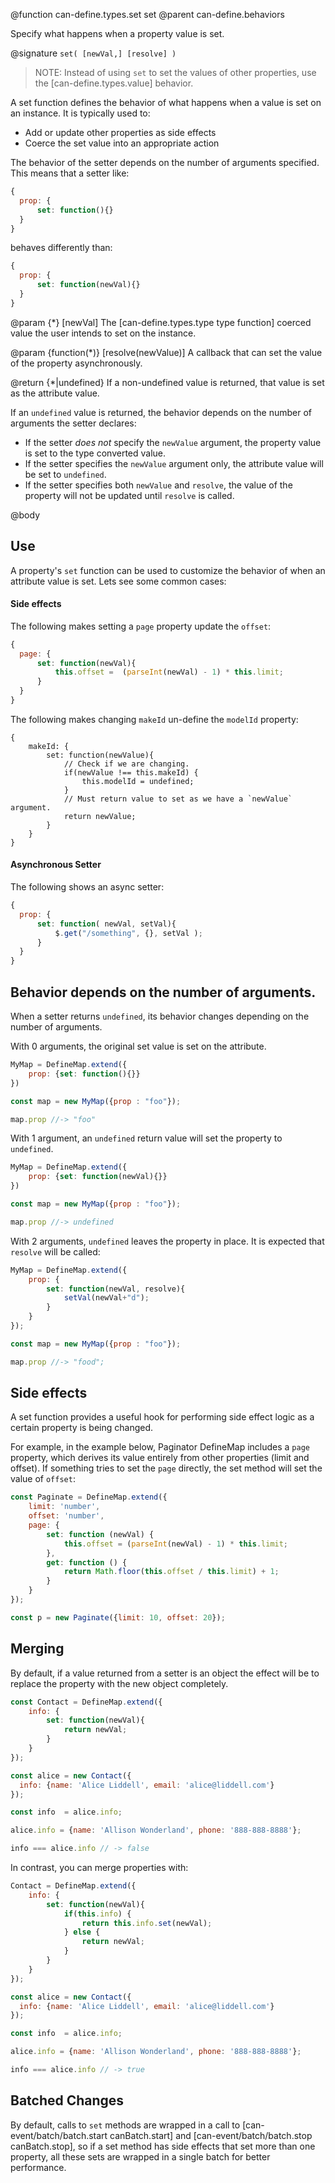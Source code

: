 @function can-define.types.set set
@parent can-define.behaviors

Specify what happens when a property value is set.

@signature `set( [newVal,] [resolve] )`


> NOTE: Instead of using `set` to set the values of other properties, use the [can-define.types.value] behavior.

A set function defines the behavior of what happens when a value is set on an
instance. It is typically used to:

 - Add or update other properties as side effects
 - Coerce the set value into an appropriate action

The behavior of the setter depends on the number of arguments specified. This means that a
setter like:

```javascript
{
  prop: {
      set: function(){}
  }
}
```

behaves differently than:

```javascript
{
  prop: {
      set: function(newVal){}
  }
}
```

@param {*} [newVal] The [can-define.types.type type function] coerced value the user intends to set on the
instance.

@param {function(*)} [resolve(newValue)] A callback that can set the value of the property
asynchronously.

@return {*|undefined} If a non-undefined value is returned, that value is set as
the attribute value.


If an `undefined` value is returned, the behavior depends on the number of
arguments the setter declares:

 - If the setter _does not_ specify the `newValue` argument, the property value is set to the type converted value.
 - If the setter specifies the `newValue` argument only, the attribute value will be set to `undefined`.
 - If the setter specifies both `newValue` and `resolve`, the value of the property will not be
   updated until `resolve` is called.


@body

## Use

A property's `set` function can be used to customize the behavior of when an attribute value is set.  Lets see some common cases:

#### Side effects

The following makes setting a `page` property update the `offset`:


```javascript
{
  page: {
      set: function(newVal){
          this.offset =  (parseInt(newVal) - 1) * this.limit;
      }
  }
}
```

The following makes changing `makeId` un-define the `modelId` property:

```
{
	makeId: {
	    set: function(newValue){
	        // Check if we are changing.
	        if(newValue !== this.makeId) {
	            this.modelId = undefined;
	        }
	        // Must return value to set as we have a `newValue` argument.
	        return newValue;
	    }
	}
}
```

#### Asynchronous Setter

The following shows an async setter:

```javascript
{
  prop: {
      set: function( newVal, setVal){
          $.get("/something", {}, setVal );
      }
  }
}
```


## Behavior depends on the number of arguments.

When a setter returns `undefined`, its behavior changes depending on the number of arguments.

With 0 arguments, the original set value is set on the attribute.

```javascript
MyMap = DefineMap.extend({
    prop: {set: function(){}}
})

const map = new MyMap({prop : "foo"});

map.prop //-> "foo"
```

With 1 argument, an `undefined` return value will set the property to `undefined`.  

```javascript
MyMap = DefineMap.extend({
    prop: {set: function(newVal){}}
})

const map = new MyMap({prop : "foo"});

map.prop //-> undefined
```

With 2 arguments, `undefined` leaves the property in place.  It is expected
that `resolve` will be called:

```javascript
MyMap = DefineMap.extend({
    prop: {
        set: function(newVal, resolve){
            setVal(newVal+"d");
        }
    }
});

const map = new MyMap({prop : "foo"});

map.prop //-> "food";
```

## Side effects

A set function provides a useful hook for performing side effect logic as a certain property is being changed.

For example, in the example below, Paginator DefineMap includes a `page` property, which derives its value entirely from other properties (limit and offset).  If something tries to set the `page` directly, the set method will set the value of `offset`:

```javascript
const Paginate = DefineMap.extend({
    limit: 'number',
    offset: 'number',
    page: {
        set: function (newVal) {
            this.offset = (parseInt(newVal) - 1) * this.limit;
        },
        get: function () {
            return Math.floor(this.offset / this.limit) + 1;
        }
    }
});

const p = new Paginate({limit: 10, offset: 20});
```



## Merging

By default, if a value returned from a setter is an object the effect will be to replace the property with the new object completely.

```javascript
const Contact = DefineMap.extend({
    info: {
        set: function(newVal){
            return newVal;
        }
    }
});

const alice = new Contact({
  info: {name: 'Alice Liddell', email: 'alice@liddell.com'}
});

const info  = alice.info;

alice.info = {name: 'Allison Wonderland', phone: '888-888-8888'};

info === alice.info // -> false
```

In contrast, you can merge properties with:

```javascript
Contact = DefineMap.extend({
    info: {
        set: function(newVal){
            if(this.info) {
                return this.info.set(newVal);
            } else {
                return newVal;
            }
        }
    }
});

const alice = new Contact({
  info: {name: 'Alice Liddell', email: 'alice@liddell.com'}
});

const info  = alice.info;

alice.info = {name: 'Allison Wonderland', phone: '888-888-8888'};

info === alice.info // -> true
```

## Batched Changes

By default, calls to `set` methods are wrapped in a call to [can-event/batch/batch.start canBatch.start] and [can-event/batch/batch.stop canBatch.stop], so if a set method has side effects that set more than one property, all these sets are wrapped in a single batch for better performance.
